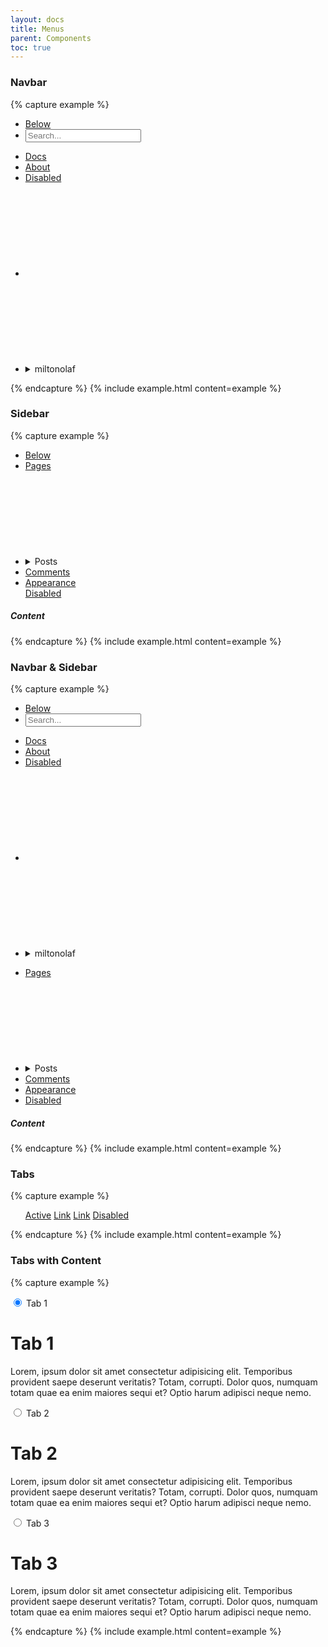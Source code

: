 ```yaml
---
layout: docs
title: Menus
parent: Components
toc: true
---
```


### Navbar

{% capture example %}
<nav class="navbar">
  <ul>
    <li><a href="#" class="badge">Below</a></li>
    <li><form class="form"><input type="text" placeholder="Search..."></form></li>
  </ul>
  <ul>
    <li><a href="#" class="active">Docs</a></li>
    <li><a href="#">About</a></li>
    <li><a href="#" class="disabled">Disabled</a></li>
    <li>
      <a href="#">
        <svg class="icon">
          <use xlink:href="/assets/icons/feather.svg#github"/>
        </svg>
      </a>
    </li>
    <li>
      <details class="dropdown">
        <summary class="btn btn-clear">
          <span>miltonolaf</span>
          <svg class="icon icon-small">
            <use xlink:href="/assets/icons/feather.svg#chevron-down"/>
          </svg>
        </summary>
        <ul class="dropdown-menu">
          <li><a class="dropdown-item" href="#">Profile</a></li>
          <li><a class="dropdown-item" href="#">Settings</a></li>
          <li class="dropdown-item-separator"></li>
          <li><a class="dropdown-item" href="#">Logout</a></li>
        </ul>
      </details>
    </li>
  </ul>
</nav>
{% endcapture %}
{% include example.html content=example %}

### Sidebar

{% capture example %}
<div class="row">
  <div class="col-3 sidebar">
    <ul>
      <li><a href="#" class="badge">Below</a></li>
      <li><a href="#">Pages</a></li>
      <li>
        <details class="folding folding-borderless">
          <summary class="folding-title">
            Posts
            <svg class="icon"><use xlink:href="/assets/icons/feather.svg#chevron-down"/></svg>
          </summary>
          <div class="folding-content">
            <ul>
              <li><a href="#">New Post</a></li>
              <li><a href="#">All Posts</a></li>
            </ul>
          </div>
        </details>
      </li>
      <li><a href="#">Comments</a></li>
      <li><a href="#">Appearance</a></li>
      <a href="#" class="disabled">Disabled</a>
    </ul>
  </div>
  <div class="col-9">
    <h5>Content</h5>
  </div>
</div>
{% endcapture %}
{% include example.html content=example %}

### Navbar & Sidebar

{% capture example %}
<nav class="navbar">
  <ul>
    <li><a href="#" class="badge">Below</a></li>
    <li><form class="form"><input type="text" placeholder="Search..."></form></li>
  </ul>
  <ul>
    <li><a href="#" class="active">Docs</a></li>
    <li><a href="#">About</a></li>
    <li><a href="#" class="disabled">Disabled</a></li>
    <li>
      <a href="#">
        <svg class="icon">
          <use xlink:href="/assets/icons/feather.svg#github"/>
        </svg>
      </a>
    </li>
    <li>
      <details class="dropdown">
        <summary class="btn btn-clear">
          <span>miltonolaf</span>
          <svg class="icon icon-small">
            <use xlink:href="/assets/icons/feather.svg#chevron-down"/>
          </svg>
        </summary>
        <ul class="dropdown-menu">
          <li><a class="dropdown-item" href="#">Profile</a></li>
          <li><a class="dropdown-item" href="#">Settings</a></li>
          <li class="dropdown-item-separator"></li>
          <li><a class="dropdown-item" href="#">Logout</a></li>
        </ul>
      </details>
    </li>
  </ul>
</nav>
<div class="container-fluid">
  <div class="row">
    <div class="col-3 sidebar">
      <ul>
        <li><a href="#">Pages</a></li>
        <li>
          <details class="folding folding-borderless">
            <summary class="folding-title">
              Posts
              <svg class="icon">
                <use xlink:href="/assets/icons/feather.svg#chevron-down"/>
              </svg>
            </summary>
            <div class="folding-content">
              <ul>
                <li><a href="#">New Post</a></li>
                <li><a href="#">All Posts</a></li>
              </ul>
            </div>
          </details>
        </li>
        <li><a href="#">Comments</a></li>
        <li><a href="#">Appearance</a></li>
        <li><a href="#" class="disabled">Disabled</a></li>
      </ul>
    </div>
    <div class="col-9">
      <h5>Content</h5>
    </div>
  </div>
</div>
{% endcapture %}
{% include example.html content=example %}

### Tabs

{% capture example %}
<nav class="nav-tabs">
  <ul>
    <a href="#" class="active">Active</a>
    <a href="#">Link</a>
    <a href="#">Link</a>
    <a href="#" class="disabled">Disabled</a>
  </ul>
</nav>
{% endcapture %}
{% include example.html content=example %}

### Tabs with Content

{% capture example %}
<div class="nav-tabs">

  <input name="tabs" type="radio" id="tab-1" class="radio-tabs" checked="checked">
  <label for="tab-1" class="tab-label">Tab 1</label>
  <div class="tab-panel">
    <h1>Tab 1</h1>
    <p>Lorem, ipsum dolor sit amet consectetur adipisicing elit. Temporibus provident saepe deserunt veritatis? Totam, corrupti. Dolor quos, numquam totam quae ea enim maiores sequi et? Optio harum adipisci neque nemo.</p>
  </div>

  <input name="tabs" type="radio" id="tab-2" class="radio-tabs">
  <label for="tab-2" class="tab-label">Tab 2</label>
  <div class="tab-panel">
    <h1>Tab 2</h1>
    <p>Lorem, ipsum dolor sit amet consectetur adipisicing elit. Temporibus provident saepe deserunt veritatis? Totam, corrupti. Dolor quos, numquam totam quae ea enim maiores sequi et? Optio harum adipisci neque nemo.</p>
  </div>

  <input name="tabs" type="radio" id="tab-3" class="radio-tabs">
  <label for="tab-3" class="tab-label">Tab 3</label>
  <div class="tab-panel">
    <h1>Tab 3</h1>
    <p>Lorem, ipsum dolor sit amet consectetur adipisicing elit. Temporibus provident saepe deserunt veritatis? Totam, corrupti. Dolor quos, numquam totam quae ea enim maiores sequi et? Optio harum adipisci neque nemo.</p>
  </div>
</div>
{% endcapture %}
{% include example.html content=example %}
